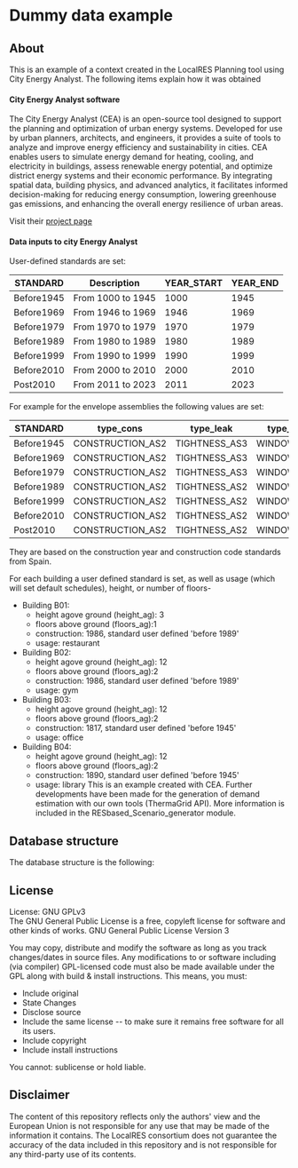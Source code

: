 # Dummy data example

## About 
This is an example of a context created in the LocalRES Planning tool using City Energy Analyst. The following items explain how it was obtained
#### City Energy Analyst software
The City Energy Analyst (CEA) is an open-source tool designed to support the planning and optimization of urban energy systems. Developed for use by urban planners, architects, and engineers, it provides a suite of tools to analyze and improve energy efficiency and sustainability in cities. CEA enables users to simulate energy demand for heating, cooling, and electricity in buildings, assess renewable energy potential, and optimize district energy systems and their economic performance. By integrating spatial data, building physics, and advanced analytics, it facilitates informed decision-making for reducing energy consumption, lowering greenhouse gas emissions, and enhancing the overall energy resilience of urban areas.

Visit their [project page](https://www.cityenergyanalyst.com/)

#### Data inputs to city Energy Analyst
User-defined standards are set:

| STANDARD    | Description        | YEAR_START | YEAR_END |
|-------------|--------------------|------------|----------|
| Before1945  | From 1000 to 1945  | 1000       | 1945     |
| Before1969  | From 1946 to 1969  | 1946       | 1969     |
| Before1979  | From 1970 to 1979  | 1970       | 1979     |
| Before1989  | From 1980 to 1989  | 1980       | 1989     |
| Before1999  | From 1990 to 1999  | 1990       | 1999     |
| Before2010  | From 2000 to 2010  | 2000       | 2010     |
| Post2010    | From 2011 to 2023  | 2011       | 2023     |

For example for the envelope assemblies the following values are set:

| STANDARD    | type_cons        | type_leak       | type_win   | type_roof | type_part | type_wall | type_floor | type_base  | type_shade   | Es   | Hs_ag | Hs_bg | Ns   | void_deck | wwr_north | wwr_south | wwr_east | wwr_west |
|-------------|------------------|-----------------|-----------|-----------|-----------|-----------|------------|------------|--------------|-------|-------|-------|-------|-----------|-----------|-----------|----------|----------|
| Before1945  | CONSTRUCTION_AS2 | TIGHTNESS_AS3   | WINDOW_AS2| ROOF45    | WALL_I_45 | WALL_E_45 | FLOOR_I_45 | FLOOR_B_45 | SHADING_AS3  | 0.82  | 0.82  | 0     | 0.82  | 0         | 0.15      | 0.15      | 0.15     | 0.15     |
| Before1969  | CONSTRUCTION_AS2 | TIGHTNESS_AS3   | WINDOW_AS2| ROOF69    | WALL_I_69 | WALL_E_69 | FLOOR_I_69 | FLOOR_B_69 | SHADING_AS3  | 0.82  | 0.82  | 0     | 0.82  | 0         | 0.15      | 0.15      | 0.15     | 0.15     |
| Before1979  | CONSTRUCTION_AS2 | TIGHTNESS_AS3   | WINDOW_AS2| ROOF79    | WALL_I_79 | WALL_E_79 | FLOOR_I_79 | FLOOR_B_79 | SHADING_AS3  | 0.82  | 0.82  | 0     | 0.82  | 0         | 0.15      | 0.15      | 0.15     | 0.15     |
| Before1989  | CONSTRUCTION_AS2 | TIGHTNESS_AS2   | WINDOW_AS2| ROOF89    | WALL_I_89 | WALL_E_89 | FLOOR_I_89 | FLOOR_B_89 | SHADING_AS3  | 0.82  | 0.82  | 0     | 0.82  | 0         | 0.15      | 0.15      | 0.15     | 0.15     |
| Before1999  | CONSTRUCTION_AS2 | TIGHTNESS_AS2   | WINDOW_AS2| ROOF99    | WALL_I_99 | WALL_E_99 | FLOOR_I_99 | FLOOR_B_99 | SHADING_AS2  | 0.82  | 0.82  | 0     | 0.82  | 0         | 0.15      | 0.15      | 0.15     | 0.15     |
| Before2010  | CONSTRUCTION_AS2 | TIGHTNESS_AS2   | WINDOW_AS2| ROOF10    | WALL_I_10 | WALL_E_10 | FLOOR_I_10 | FLOOR_B_10 | SHADING_AS2  | 0.82  | 0.82  | 0     | 0.82  | 0         | 0.15      | 0.15      | 0.15     | 0.15     |
| Post2010    | CONSTRUCTION_AS2 | TIGHTNESS_AS2   | WINDOW_AS2| ROOF11    | WALL_I_11 | WALL_E_11 | FLOOR_I_11 | FLOOR_B_11 | SHADING_AS2  | 0.82  | 0.82  | 0     | 0.82  | 0         | 0.15      | 0.15      | 0.15     | 0.15     |

They are based on the construction year and construction code standards from Spain.

For each building a user defined standard is set, as well as usage (which will set default schedules), height, or number of floors-  

- Building B01:
  - height agove ground (height_ag): 3
  - floors above ground (floors_ag):1
  - construction: 1986, standard user defined 'before 1989'
  - usage: restaurant
- Building B02: 
  - height agove ground (height_ag): 12
  - floors above ground (floors_ag):2
  - construction: 1986, standard user defined 'before 1989'
  - usage: gym
- Building B03:
  - height agove ground (height_ag): 12
  - floors above ground (floors_ag):2
  - construction: 1817, standard user defined 'before 1945'
  - usage: office
- Building B04:
  - height agove ground (height_ag): 12
  - floors above ground (floors_ag):2
  - construction: 1890, standard user defined 'before 1945'
  - usage: library
This is an example created with CEA. Further developments have been made for the generation of demand estimation with our own tools (ThermaGrid API). More information is included in the RESbased_Scenario_generator module.

## Database structure

The database structure is the following: 

## License
License: GNU GPLv3  
The GNU General Public License is a free, copyleft license for software and other kinds of works.
GNU General Public License Version 3

You may copy, distribute and modify the software as long as you track changes/dates in source files. Any modifications to or software including (via compiler) GPL-licensed code must also be made available under the GPL along with build & install instructions. This means, you must:

- Include original
- State Changes
- Disclose source
- Include the same license -- to make sure it remains free software for all its users.
- Include copyright
- Include install instructions

You cannot: sublicense or hold liable.

## Disclaimer
The content of this repository reflects only the authors' view and the European Union is not responsible for any use that may be made of the information it contains. The LocalRES consortium does not guarantee the accuracy of the data included in this repository and is not responsible for any third-party use of its contents. 
